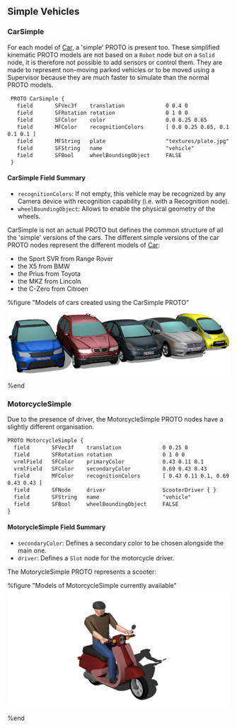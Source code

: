 ## Simple Vehicles

### CarSimple

For each model of [Car](#car), a 'simple' PROTO is present too. These simplified
kinematic PROTO models are not based on a `Robot` node but on a `Solid` node, it is
therefore not possible to add sensors or control them. They are made to represent
non-moving parked vehicles or to be moved using a Supervisor because they are much
faster to simulate than the normal PROTO models.

```
 PROTO CarSimple {
   field       SFVec3f    translation             0 0.4 0
   field       SFRotation rotation                0 1 0 0
   field       SFColor    color                   0.0 0.25 0.65
   field       MFColor    recognitionColors       [ 0.0 0.25 0.65, 0.1 0.1 0.1 ]
   field       MFString   plate                   "textures/plate.jpg"
   field       SFString   name                    "vehicle"
   field       SFBool     wheelBoundingObject     FALSE
 }
 ```

#### CarSimple Field Summary

- `recognitionColors`: If not empty, this vehicle may be recognized by any Camera
device with recognition capability (i.e. with a Recognition node).
- `wheelBoundingObject`: Allows to enable the physical geometry of the wheels.

CarSimple is not an actual PROTO but defines the common structure of all the
'simple' versions of the cars. The different simple versions of the car PROTO nodes
represent the different models of [Car](#car):

- the Sport SVR from Range Rover
- the X5 from BMW
- the Prius from Toyota
- the MKZ from Lincoln
- the C-Zero from Citroen

%figure "Models of cars created using the CarSimple PROTO"

![cars.png](images/cars.png)

%end

### MotorcycleSimple

Due to the presence of driver, the MotorcycleSimple PROTO nodes have a slightly different
organisation.

```
PROTO MotorcycleSimple {
  field       SFVec3f    translation             0 0.25 0
  field       SFRotation rotation                0 1 0 0
  vrmlField   SFColor    primaryColor            0.43 0.11 0.1
  vrmlField   SFColor    secondaryColor          0.69 0.43 0.43
  field       MFColor    recognitionColors       [ 0.43 0.11 0.1, 0.69 0.43 0.43 ]
  field       SFNode     driver                  ScooterDriver { }
  field       SFString   name                    "vehicle"
  field       SFBool     wheelBoundingObject     FALSE
}
```

#### MotorycleSimple Field Summary

- `secondaryColor`: Defines a secondary color to be chosen alongside the main one.
- `driver`: Defines a `Slot` node for the motorcycle driver.

The MotorycleSimple PROTO represents a scooter:

%figure "Models of MotorcycleSimple currently available"

![motorcycle.png](images/motorcycle.png)

%end
